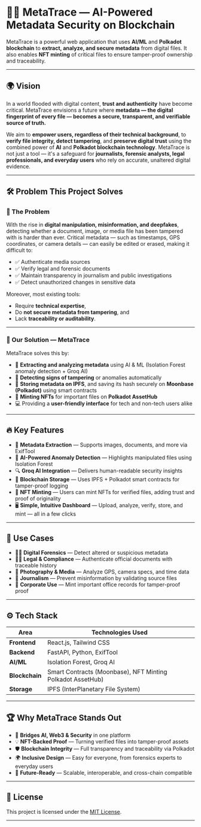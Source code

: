 # 🧠🔐 MetaTrace — AI-Powered Metadata Security on Blockchain

MetaTrace is a powerful web application that uses **AI/ML** and **Polkadot blockchain** to **extract, analyze, and secure metadata** from digital files. It also enables **NFT minting** of critical files to ensure tamper-proof ownership and traceability.

---

## 🌍 Vision

In a world flooded with digital content, **trust and authenticity** have become critical. MetaTrace envisions a future where **metadata — the digital fingerprint of every file — becomes a secure, transparent, and verifiable source of truth.**

We aim to **empower users, regardless of their technical background**, to **verify file integrity, detect tampering**, and **preserve digital trust** using the combined power of **AI** and **Polkadot blockchain technology**. MetaTrace is not just a tool — it's a safeguard for **journalists, forensic analysts, legal professionals, and everyday users** who rely on accurate, unaltered digital evidence.

---

## 🛠 Problem This Project Solves

### 📌 The Problem

With the rise in **digital manipulation, misinformation, and deepfakes**, detecting whether a document, image, or media file has been tampered with is harder than ever. Critical metadata — such as timestamps, GPS coordinates, or camera details — can easily be edited or erased, making it difficult to:

- ✅ Authenticate media sources  
- ✅ Verify legal and forensic documents  
- ✅ Maintain transparency in journalism and public investigations  
- ✅ Detect unauthorized changes in sensitive data  

Moreover, most existing tools:
- Require **technical expertise**,  
- Do **not secure metadata from tampering**, and  
- Lack **traceability or auditability**.

---

### 🧠 Our Solution — MetaTrace

MetaTrace solves this by:

- 🧩 **Extracting and analyzing metadata** using AI & ML (Isolation Forest anomaly detection + Groq AI)  
- 🧠 **Detecting signs of tampering** or anomalies automatically  
- 🔐 **Storing metadata on IPFS**, and saving its hash securely on **Moonbase (Polkadot)** using smart contracts  
- 🎨 **Minting NFTs** for important files on **Polkadot AssetHub**
- 💻 Providing a **user-friendly interface** for tech and non-tech users alike  

---

## 🔥 Key Features

- 📁 **Metadata Extraction** — Supports images, documents, and more via ExifTool  
- 🧠 **AI-Powered Anomaly Detection** — Highlights manipulated files using Isolation Forest  
- 🔍 **Groq AI Integration** — Delivers human-readable security insights  
- 🔗 **Blockchain Storage** — Uses IPFS + Polkadot smart contracts for tamper-proof logging  
- 🧾 **NFT Minting** — Users can mint NFTs for verified files, adding trust and proof of originality  
- 🖥 **Simple, Intuitive Dashboard** — Upload, analyze, verify, store, and mint — all in a few clicks  

---

## 📌 Use Cases

- 🕵️‍♀️ **Digital Forensics** — Detect altered or suspicious metadata  
- 🧑‍⚖️ **Legal & Compliance** — Authenticate official documents with traceable history  
- 📸 **Photography & Media** — Analyze GPS, camera specs, and time data  
- 📰 **Journalism** — Prevent misinformation by validating source files  
- 🏢 **Corporate Use** — Mint important office records for tamper-proof proof  

---

## ⚙️ Tech Stack

| Area        | Technologies Used |
|-------------|-------------------|
| **Frontend** | React.js, Tailwind CSS |
| **Backend**  | FastAPI, Python, ExifTool |
| **AI/ML**    | Isolation Forest, Groq AI |
| **Blockchain** | Smart Contracts (Moonbase), NFT Minting Polkadot AssetHub) |
| **Storage**  | IPFS (InterPlanetary File System) |

---

## 🏆 Why MetaTrace Stands Out

* 🌉 **Bridges AI, Web3 & Security** in one platform
* 💡 **NFT-Backed Proof** — Turning verified files into tamper-proof assets
* 🛡 **Blockchain Integrity** — Full transparency and traceability via Polkadot
* 🌍 **Inclusive Design** — Easy for everyone, from forensics experts to everyday users
* 🔮 **Future-Ready** — Scalable, interoperable, and cross-chain compatible


---


## 📄 License

This project is licensed under the [MIT License](LICENSE).

---
